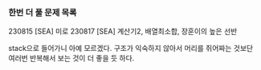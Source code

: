 ### 한번 더 풀 문제 목록
230815 [SEA] 미로
230817 [SEA] 계산기2, 배열최소합, 장훈이의 높은 선반


stack으로 들어가니 아예 모르겠다. 구조가 익숙하지 않아서 머리를 쥐어짜는 것보단 여러번 반복해서 보는 것이 더 좋을 듯 하다. 
